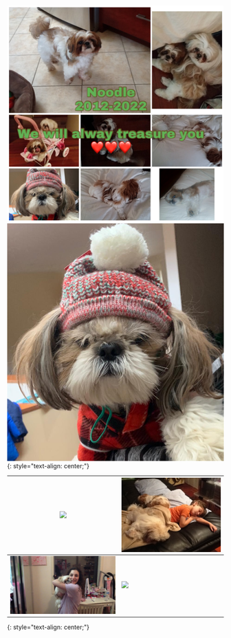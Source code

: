 ![](/18B5BC19-E065-4648-ABE6-C3937AB2AB15.jpeg)  
![](/DB311445-E081-4B56-AA50-49B2F3100EF4.jpeg)  
{: style="text-align: center;"}

![](/20140119_161817_Original.gif) | ![](/IMG_1082_Original.jpeg)  
-- | --  
![](/C5ADC1A7-1438-4579-8009-17A39DEFC9F8.jpeg) |  ![](/20140119_162548_Original.gif)  

{: style="text-align: center;"}
